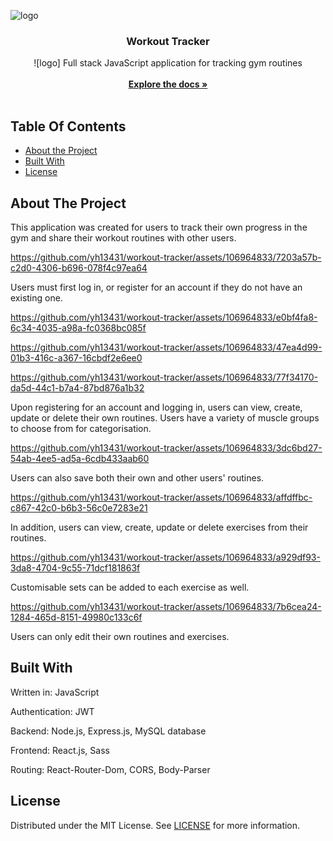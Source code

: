 ![logo](https://github.com/yh13431/workout-tracker/assets/106964833/810b8220-a3a0-4247-9694-db462e897e1e)<br/>
<p align="center">
  <h3 align="center">Workout Tracker</h3>
  <p align="center">
    ![logo]
    Full stack JavaScript application for tracking gym routines
    <br/>
    <br/>
    <a href="https://github.com/yh13431/ReadME-Generator"><strong>Explore the docs »</strong></a>
    <br/>
    <br/>
  </p>
</p>



## Table Of Contents

* [About the Project](#about-the-project)
* [Built With](#built-with)
* [License](#license)

## About The Project

This application was created for users to track their own progress in the gym and share their workout routines with other users.


https://github.com/yh13431/workout-tracker/assets/106964833/7203a57b-c2d0-4306-b696-078f4c97ea64


Users must first log in, or register for an account if they do not have an existing one.


https://github.com/yh13431/workout-tracker/assets/106964833/e0bf4fa8-6c34-4035-a98a-fc0368bc085f


https://github.com/yh13431/workout-tracker/assets/106964833/47ea4d99-01b3-416c-a367-16cbdf2e6ee0


https://github.com/yh13431/workout-tracker/assets/106964833/77f34170-da5d-44c1-b7a4-87bd876a1b32


Upon registering for an account and logging in, users can view, create, update or delete their own routines. Users have a variety of muscle groups to choose from for categorisation.


https://github.com/yh13431/workout-tracker/assets/106964833/3dc6bd27-54ab-4ee5-ad5a-6cdb433aab60


Users can also save both their own and other users' routines.


https://github.com/yh13431/workout-tracker/assets/106964833/affdffbc-c867-42c0-b6b3-56c0e7283e21


In addition, users can view, create, update or delete exercises from their routines.


https://github.com/yh13431/workout-tracker/assets/106964833/a929df93-3da8-4704-9c55-71dcf181863f


Customisable sets can be added to each exercise as well.


https://github.com/yh13431/workout-tracker/assets/106964833/7b6cea24-1284-465d-8151-49980c133c6f


Users can only edit their own routines and exercises.

## Built With

Written in: JavaScript

Authentication: JWT

Backend: Node.js, Express.js, MySQL database

Frontend: React.js, Sass

Routing: React-Router-Dom, CORS, Body-Parser

## License

Distributed under the MIT License. See [LICENSE](https://github.com/yh13431/ReadME-Generator/blob/main/LICENSE.md) for more information.
